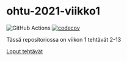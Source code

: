 # ohtu-2021-viikko1

![GitHub Actions](https://github.com/Juboskar/ohtu-2021-viikko1/workflows/CI/badge.svg)
[![codecov](https://codecov.io/gh/Juboskar/ohtu-2021-viikko1/branch/main/graph/badge.svg?token=VPKXKITHUR)](https://codecov.io/gh/Juboskar/ohtu-2021-viikko1)

Tässä repositoriossa on viikon 1 tehtävät 2-13

[Loput tehtävät](https://github.com/Juboskar/ohtu-2021)
